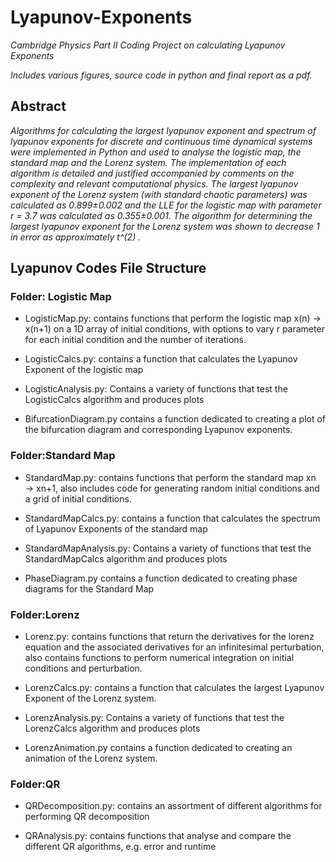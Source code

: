 # Lyapunov-Exponents
_Cambridge Physics Part II Coding Project on calculating Lyapunov Exponents_

_Includes various figures, source code in python and final report as a pdf._ 

## Abstract

_Algorithms for calculating the largest lyapunov exponent and spectrum of lyapunov exponents for discrete and continuous time dynamical systems were implemented in Python and used to analyse the logistic map, the standard map and the Lorenz system. The implementation of each algorithm is detailed and justified accompanied by comments on the complexity and relevant computational physics. The largest lyapunov exponent of the Lorenz system (with standard chaotic parameters) was calculated as 0.899±0.002 and the LLE for the logistic map with parameter r = 3.7 was calculated as 0.355±0.001. The
algorithm for determining the largest lyapunov exponent for the Lorenz system was shown to decrease
1 in error as approximately t^(2) ._

## Lyapunov Codes File Structure
### Folder: Logistic Map
* LogisticMap.py: contains functions that perform the logistic map x(n) → x(n+1) on a 1D array of initial conditions, with options to vary r parameter for each initial condition and the number of iterations.

* LogisticCalcs.py: contains a function that calculates the Lyapunov Exponent of the logistic map

* LogisticAnalysis.py: Contains a variety of functions that test the LogisticCalcs algorithm and
produces plots

* BifurcationDiagram.py contains a function dedicated to creating a plot of the bifurcation diagram and corresponding Lyapunov exponents.

### Folder:Standard Map

* StandardMap.py: contains functions that perform the standard map xn → xn+1, also includes
code for generating random initial conditions and a grid of initial conditions.

* StandardMapCalcs.py: contains a function that calculates the spectrum of Lyapunov Exponents of the standard map

* StandardMapAnalysis.py: Contains a variety of functions that test the StandardMapCalcs algorithm and produces plots

* PhaseDiagram.py contains a function dedicated to creating phase diagrams for the Standard Map 

### Folder:Lorenz

* Lorenz.py: contains functions that return the derivatives for the lorenz equation and the associated derivatives for an infinitesimal perturbation, also contains functions to perform numerical integration on initial conditions and perturbation.

* LorenzCalcs.py: contains a function that calculates the largest Lyapunov Exponent of the Lorenz system.

* LorenzAnalysis.py: Contains a variety of functions that test the LorenzCalcs algorithm and produces plots

* LorenzAnimation.py contains a function dedicated to creating an animation of the Lorenz system. 
### Folder:QR
* QRDecomposition.py: contains an assortment of different algorithms for performing QR decomposition

* QRAnalysis.py: contains functions that analyse and compare the different QR algorithms, e.g. error and runtime
